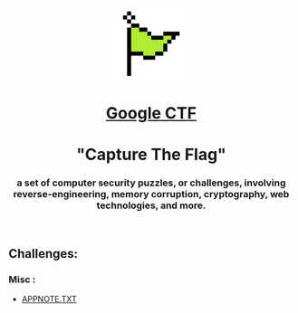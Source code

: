 <div align="Center">

<img src="img/flag.gif" width="128" height="128" /> 

# [Google CTF](https://capturetheflag.withgoogle.com/challenges) 


# "Capture The Flag"
### a set of computer security puzzles, or challenges, involving reverse-engineering, memory corruption, cryptography, web technologies, and more.


</div>

<br>

## Challenges:

### Misc :

* [APPNOTE.TXT](APPNOTE.TXT)
